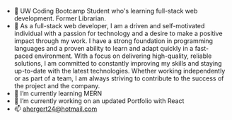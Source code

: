 - 👋 UW Coding Bootcamp Student who's learning full-stack web development. Former Librarian.
- 👋 As a full-stack web developer, I am a driven and self-motivated individual with a passion for technology and a desire to make a positive impact through my work. I have a strong foundation in programming languages and a proven ability to learn and adapt quickly in a fast-paced environment. With a focus on delivering high-quality, reliable solutions, I am committed to constantly improving my skills and staying up-to-date with the latest technologies. Whether working independently or as part of a team, I am always striving to contribute to the success of the project and the company.
- 🌱 I’m currently learning MERN
- 💞️ I’m currently working on an updated Portfolio with React
- 📫 ahergert24@hotmail.com
